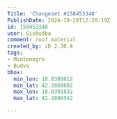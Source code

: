```yaml
---
Title: 'Changeset #158453348'
PublishDate: 2024-10-28T12:20:19Z
id: 158453348
user: Gisbudba
comment: roof material
created_by: iD 2.30.4
tags:
- Montenegro
- Budva
bbox:
  min_lon: 18.8380812
  min_lat: 42.2888802
  max_lon: 18.8391832
  max_lat: 42.2896542

---
```

